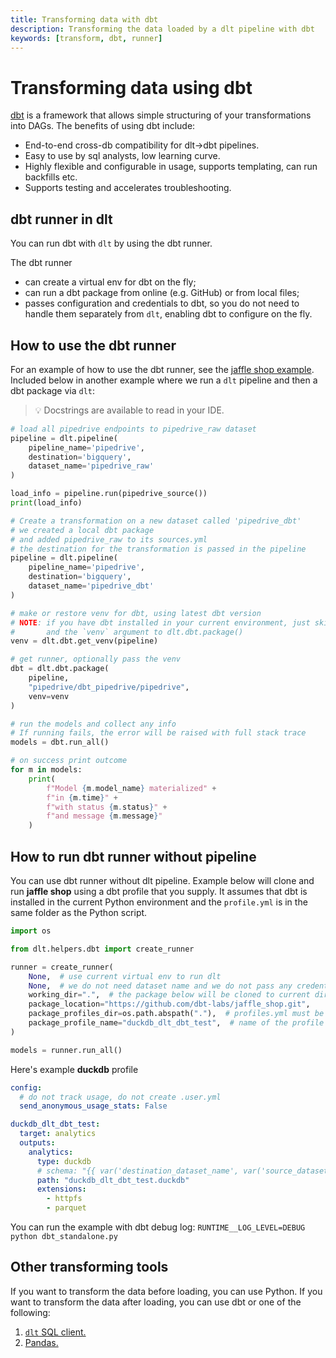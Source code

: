 ```yaml
---
title: Transforming data with dbt
description: Transforming the data loaded by a dlt pipeline with dbt
keywords: [transform, dbt, runner]
---
```


# Transforming data using dbt

[dbt](https://github.com/dbt-labs/dbt-core) is a framework that allows simple structuring of your transformations into DAGs. The benefits of
using dbt include:

- End-to-end cross-db compatibility for dlt→dbt pipelines.
- Easy to use by sql analysts, low learning curve.
- Highly flexible and configurable in usage, supports templating, can run backfills etc.
- Supports testing and accelerates troubleshooting.

## dbt runner in dlt

You can run dbt with `dlt` by using the dbt runner.

The dbt runner

- can create a virtual env for dbt on the fly;
- can run a dbt package from online (e.g. GitHub) or from local files;
- passes configuration and credentials to dbt, so you do not need to handle them separately from
  `dlt`, enabling dbt to configure on the fly.

## How to use the dbt runner

For an example of how to use the dbt runner, see the
[jaffle shop example](https://github.com/dlt-hub/dlt/blob/devel/docs/examples/archive/dbt_run_jaffle.py).
Included below in another example where we run a `dlt` pipeline and then a dbt package via `dlt`:

> 💡 Docstrings are available to read in your IDE.

```python
# load all pipedrive endpoints to pipedrive_raw dataset
pipeline = dlt.pipeline(
    pipeline_name='pipedrive',
    destination='bigquery',
    dataset_name='pipedrive_raw'
)

load_info = pipeline.run(pipedrive_source())
print(load_info)

# Create a transformation on a new dataset called 'pipedrive_dbt'
# we created a local dbt package
# and added pipedrive_raw to its sources.yml
# the destination for the transformation is passed in the pipeline
pipeline = dlt.pipeline(
    pipeline_name='pipedrive',
    destination='bigquery',
    dataset_name='pipedrive_dbt'
)

# make or restore venv for dbt, using latest dbt version
# NOTE: if you have dbt installed in your current environment, just skip this line
#       and the `venv` argument to dlt.dbt.package()
venv = dlt.dbt.get_venv(pipeline)

# get runner, optionally pass the venv
dbt = dlt.dbt.package(
    pipeline,
    "pipedrive/dbt_pipedrive/pipedrive",
    venv=venv
)

# run the models and collect any info
# If running fails, the error will be raised with full stack trace
models = dbt.run_all()

# on success print outcome
for m in models:
    print(
        f"Model {m.model_name} materialized" +
        f"in {m.time}" +
        f"with status {m.status}" +
        f"and message {m.message}"
    )
```

## How to run dbt runner without pipeline
You can use dbt runner without dlt pipeline. Example below will clone and run **jaffle shop** using a dbt profile that you supply.
It assumes that dbt is installed in the current Python environment and the `profile.yml` is in the same folder as the Python script.
<!--@@@DLT_SNIPPET_START ./dbt-snippets.py::run_dbt_standalone-->
```py
import os

from dlt.helpers.dbt import create_runner

runner = create_runner(
    None,  # use current virtual env to run dlt
    None,  # we do not need dataset name and we do not pass any credentials in environment to dlt
    working_dir=".",  # the package below will be cloned to current dir
    package_location="https://github.com/dbt-labs/jaffle_shop.git",
    package_profiles_dir=os.path.abspath("."),  # profiles.yml must be placed in this dir
    package_profile_name="duckdb_dlt_dbt_test",  # name of the profile
)

models = runner.run_all()
```
<!--@@@DLT_SNIPPET_END ./dbt-snippets.py::run_dbt_standalone-->

Here's example **duckdb** profile
```yaml
config:
  # do not track usage, do not create .user.yml
  send_anonymous_usage_stats: False

duckdb_dlt_dbt_test:
  target: analytics
  outputs:
    analytics:
      type: duckdb
      # schema: "{{ var('destination_dataset_name', var('source_dataset_name')) }}"
      path: "duckdb_dlt_dbt_test.duckdb"
      extensions:
        - httpfs
        - parquet
```
You can run the example with dbt debug log: `RUNTIME__LOG_LEVEL=DEBUG python dbt_standalone.py`


## Other transforming tools

If you want to transform the data before loading, you can use Python. If you want to transform the
data after loading, you can use dbt or one of the following:

1. [`dlt` SQL client.](../sql.md)
1. [Pandas.](../pandas.md)
